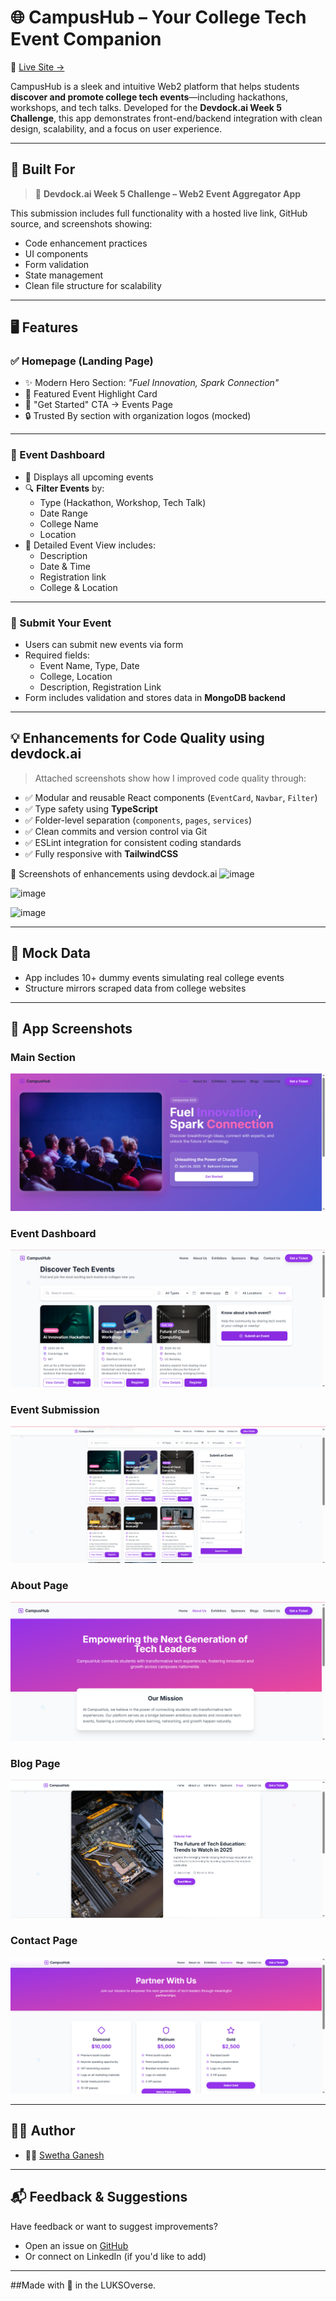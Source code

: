 # 🌐 CampusHub – Your College Tech Event Companion

🚀 [Live Site →](https://campushubby.netlify.app/)

CampusHub is a sleek and intuitive Web2 platform that helps students **discover and promote college tech events**—including hackathons, workshops, and tech talks. Developed for the **Devdock.ai Week 5 Challenge**, this app demonstrates front-end/backend integration with clean design, scalability, and a focus on user experience.

---

## 🧠 Built For

> 🎯 **Devdock.ai Week 5 Challenge – Web2 Event Aggregator App**

This submission includes full functionality with a hosted live link, GitHub source, and screenshots showing:
- Code enhancement practices
- UI components
- Form validation
- State management
- Clean file structure for scalability

---

## 🖥️ Features

### ✅ Homepage (Landing Page)
- ✨ Modern Hero Section: *"Fuel Innovation, Spark Connection"*
- 🎯 Featured Event Highlight Card
- 🔗 "Get Started" CTA → Events Page
- 🔒 Trusted By section with organization logos (mocked)

---

### 📅 Event Dashboard
- 📌 Displays all upcoming events
- 🔍 **Filter Events** by:
  - Type (Hackathon, Workshop, Tech Talk)
  - Date Range
  - College Name
  - Location
- 📘 Detailed Event View includes:
  - Description
  - Date & Time
  - Registration link
  - College & Location

---

### 📝 Submit Your Event
- Users can submit new events via form
- Required fields:
  - Event Name, Type, Date
  - College, Location
  - Description, Registration Link
- Form includes validation and stores data in **MongoDB backend**

---

## 💡 Enhancements for Code Quality using devdock.ai
> Attached screenshots show how I improved code quality through:

- ✅ Modular and reusable React components (`EventCard`, `Navbar`, `Filter`)
- ✅ Type safety using **TypeScript**
- ✅ Folder-level separation (`components`, `pages`, `services`)
- ✅ Clean commits and version control via Git
- ✅ ESLint integration for consistent coding standards
- ✅ Fully responsive with **TailwindCSS**

📸 Screenshots of enhancements using devdock.ai
![image](https://github.com/user-attachments/assets/5860023d-7c07-4301-9132-80d31f30e130)

![image](https://github.com/user-attachments/assets/12b3d5bd-a9aa-4f00-b3d1-dde193da6936)

![image](https://github.com/user-attachments/assets/0c18f7ce-91e0-44fb-ace1-6dc09eb5e9d2)




---

## 🧪 Mock Data
- App includes 10+ dummy events simulating real college events
- Structure mirrors scraped data from college websites

---

## 📸 App Screenshots

### Main Section  
![Hero](./screenshots/s1.PNG)

### Event Dashboard  
![Events](./screenshots/s2.PNG)

### Event Submission  
![Submit](./screenshots/s3.PNG)

### About Page  
![About](./screenshots/s4.PNG)

### Blog Page  
![Blog](./screenshots/s5.PNG)

### Contact Page  
![Contact](./screenshots/s6.PNG)


---

## 🧑‍💻 Author

- 👩‍💻 [Swetha Ganesh](https://github.com/swethaganeshh)

---

## 📬 Feedback & Suggestions

Have feedback or want to suggest improvements?
- Open an issue on [GitHub](https://github.com/swethaganeshh/CampusHub)
- Or connect on LinkedIn (if you'd like to add)

---

##Made with 💜 in the LUKSOverse.
